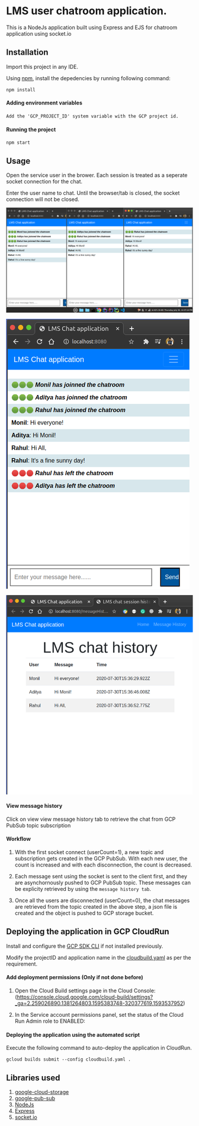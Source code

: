 # LMS user chatroom application.

This is a NodeJs application built using Express and EJS for chatroom application using socket.io


## Installation

Import this project in any IDE.

Using [npm](https://www.npmjs.com/), install the depedencies by running following command:

```
npm install 
```

#### Adding environment variables
```
Add the 'GCP_PROJECT_ID' system variable with the GCP project id.
```

#### Running the project
```
npm start
```

## Usage

Open the service user in the brower. Each session is treated as a seperate socket connection for the chat. 


Enter the user name to chat. Until the browser/tab is closed, the socket connection will not be closed. 

![chartoom](resource/lms_chat.png)

![chartoom](resource/LMS-chat-2.png)

![history](resource/chat-history.png)


#### View message history

Click on view view message history tab to retrieve the chat from GCP PubSub topic subscription


#### Workflow

1. With the first socket connect (userCount=1), a new topic and subscription gets created in the GCP PubSub. With each new user, the count is increased and with each disconnection, the count is decreased.

2. Each message sent using the socket is sent to the client first, and they are asynchornously pushed to GCP PubSub topic. These messages can be explicity retrieved by using the `message history tab`.

3. Once all the users are disconnected (userCount=0), the chat messages are retrieved from the topic created in the above step, a json file is created and the object is pushed to GCP storage bucket.


## Deploying the application in GCP CloudRun


Install and configure the [GCP SDK CLI](https://cloud.google.com/sdk) if not installed previously.

Modify the projectID and application name in the [cloudbuild.yaml](./cloudbuild.yaml) as per the requirement.

#### Add deployment permissions (Only if not done before)

1. Open the Cloud Build settings page in the Cloud Console:
(https://console.cloud.google.com/cloud-build/settings?_ga=2.259026890.1381264803.1595383748-320377619.1593537952)

2. In the Service account permissions panel, set the status of the Cloud Run Admin role to ENABLED:

#### Deploying the application using the automated script
Execute the following command to auto-deploy the application in CloudRun.
```
gcloud builds submit --config cloudbuild.yaml .
```


## Libraries used

1) [google-cloud-storage](https://pypi.org/project/google-cloud-storage/)
2) [google-pub-sub](https://www.npmjs.com/package/@google-cloud/pubsub)
3) [NodeJs](https://nodejs.org/en/)
4) [Express](https://expressjs.com/)
2) [socket.io](https://socket.io/)
